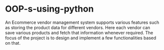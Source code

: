 # OOP-s-using-python
An Ecommerce vendor management system supports various features such as storing the  product data for different vendors. Here each vendor can save various products and fetch that  information whenever required. The focus of the project is to design and implement a few  functionalities based on that.
